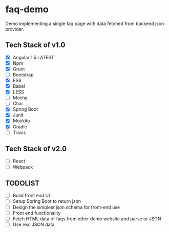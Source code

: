 # faq-demo

Demo implementing a single faq page with data fetched from backend json provider.

## Tech Stack of v1.0

* [x] Angular 1.5.LATEST
* [x] Npm
* [x] Grunt
* [ ] Bootstrap
* [x] ES6
* [x] Babel
* [x] LESS
* [ ] Mocha
* [ ] Chai
* [x] Spring Boot
* [x] Junit
* [x] Mockito
* [x] Gradle
* [ ] Travis

## Tech Stack of v2.0

* [ ] React
* [ ] Webpack

## TODOLIST

* [ ] Build front end UI
* [ ] Setup Spring Boot to return json
* [ ] Design the simplest json schema for front-end use
* [ ] Front end functionality
* [ ] Fetch HTML data of faqs from other demo website and parse to JSON
* [ ] Use real JSON data
